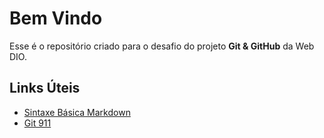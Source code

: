 # Bem Vindo

Esse é o repositório criado para o desafio do projeto **Git & GitHub** da Web DIO.

## Links Úteis

- [Sintaxe Básica Markdown](https://markdown.net.br/sintaxe-basica/#:~:text=Para%20gerar%20uma%20quebra%20de,e%20pressione%20a%20tecla%20Enter%20.)
- [Git 911](https://github.com/lobotelho22/git-911)
